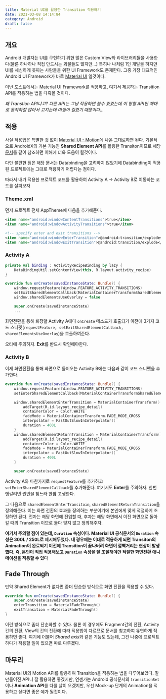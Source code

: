 ```yaml
---
title: Material UI를 활용한 Transition 적용하기
date: 2021-03-08 14:14:84
category: Android
draft: false
---
```


## 개요

Android 개발자는 UI를 구현하기 위한 많은 Custom View와 라이브러리들을 사용한다(물론 하나하나 직접 만드시는 괴물들도 많지만...) 특히나 나처럼 1인 개발을 하지만 UI를 세심하게 못짜는 사람들을 위한 UI Framework도 존재한다. 그중 가장 대표적인 Android UI Framework가 바로 [Material UI](https://material.io) 일것이다.

이번 포스트에서는 Material UI Framework를 적용하고, 여기서 제공하는 Transition API를 적용하는 법을 다뤄볼 것이다.

*왜 Transtion API냐고? 다른 API는 그냥 적용하면 쓸수 있었는데 이 망할 API만 제대로 동작하질 않아서 고치는데 며칠이 걸렸기 때문이다...*

## 적용

사실 적용법은 특별한 것 없이 [Material UI - Motion](https://material.io/develop/android/theming/motion)에 나온 그대로하면 된다. 기본적으로 AndroidX의 기본 기능인 **Shared Element API**를 활용한 Transiton이므로 해당 [문서](https://developer.android.com/training/transitions/start-activity?hl=ko)를 같이 참조하면 이해에 더욱 도움이 될것이다.

다만 불편한 점은 해당 문서는 Databinding을 고려하지 않았기에 Databinding이 적용된 프로젝트에는 그대로 적용하기 어렵다는 점이다.

따라서 내가 적용한 프로젝트 코드를 활용하여 Activity A -> Activity B로 이동하는 코드를 살펴보자

### Theme.xml

먼저 프로젝트 전체 AppTheme에 다음을 추가해준다.

```xml
<item name="android:windowContentTransitions">true</item>
<item name="android:windowActivityTransitions">true</item>

<!-- specify enter and exit transitions -->
<item name="android:windowEnterTransition">@android:transition/explode</item>
<item name="android:windowExitTransition">@android:transition/explode</item>
```

### Activity A

```kt
private val binding : ActivityRecipeBinding by lazy {
    DataBindingUtil.setContentView(this, R.layout.activity_recipe)
}

override fun onCreate(savedInstanceState: Bundle?) {
    window.requestFeature(Window.FEATURE_ACTIVITY_TRANSITIONS)
    setExitSharedElementCallback(MaterialContainerTransformSharedElementCallback())
    window.sharedElementsUseOverlay = false

    super.onCreate(savedInstanceState)
    ...
```

화면전환을 통해 퇴장할 Activity A에다 `onCreate` 메소드가 호출되기 이전에 3가지 코드 스니펫(`requestFeature, setExitSharedElementCallback, sharedElementsUseOverlay`)을 호출하여준다. 

오타에 주의하자. **Exit**를 반드시 확인해야한다.

### Activity B

이제 화면전환을 통해 화면으로 들어오는 Activity B에는 다음과 같이 코드 스니펫을 추가한다.

```kt
override fun onCreate(savedInstanceState: Bundle?) {
    window.requestFeature(Window.FEATURE_ACTIVITY_TRANSITIONS)
    setEnterSharedElementCallback(MaterialContainerTransformSharedElementCallback())

    window.sharedElementEnterTransition = MaterialContainerTransform().apply {
        addTarget(R.id.layout_recipe_detail)
        containerColor = Color.WHITE
        fadeMode = MaterialContainerTransform.FADE_MODE_CROSS
        interpolator = FastOutSlowInInterpolator()
        duration = 400L
    }
    window.sharedElementReturnTransition = MaterialContainerTransform().apply {
        addTarget(R.id.layout_recipe_detail)
        containerColor = Color.WHITE
        fadeMode = MaterialContainerTransform.FADE_MODE_CROSS
        interpolator = FastOutSlowInInterpolator()
        duration = 400L
    }

    super.onCreate(savedInstanceState)
```

Activity A와 마찬가지로 `requestFeature`를 추가하고 `setEnterSharedElementCallback`를 추가해준다. 여기서도 **Enter**를 주의하자. 한번 헷갈리면 원인을 찾느라 한참 고생한다.

그 다음으로 `sharedElementEnterTransitoin`, `sharedElementReturnTransition`을 정의해준다. 이는 화면 전환의 효과를 정의하는 부분이기에 본인에게 맞게 적절하게 조정하면 된다. 전자는 해당 화면에 진입할 때, 후자는 해당 화면에서 이전 화면으로 돌아갈 때의 Transition 이므로 둘다 잊지 않고 정의해주자.

**여기서 주의할 점이 있는데, `Duration` 속성이다. Material UI 공식문서의 `Duration` 속성은 300L / 250L로 제시해두었다. 내 경우에는 이대로 적용하게 되면 Transiton의 Animation이 완료되기 이전에 Transition이 끝나버려 화면이 깜빡거리는 현상이 발생했다. 즉, 본인이 직접 적용해보고 `Duration` 속성을 잘 조절해야만 적절한 화면전환 애니메이션을 적용할 수 있다**

## Fade Through

만약 Shared Element가 없다면 좀더 단순한 방식으로 화면 전환을 적용할 수 있다.

```kt
override fun onCreate(savedInstanceState: Bundle?) {
    super.onCreate(savedInstanceState)
    enterTransition = MaterialFadeThrough()
    exitTransition = MaterialFadeThrough()
}
```

이런 방식으로 좀더 단순화할 수 있다. 물론 이 경우에도 Fragment간의 전환, Activity간의 전환, View의 간의 전환에 따라 적용법이 다르므로 문서를 참고하여 유연하게 적용하면 좋다. 여기에 더불어 *Shared axis*와 같은 기능도 있는데, 그건 나중에 프로젝트하다가 적용할 일이 있으면 따로 다루겠다.

## 마무리

Material UI의 Motion API를 활용하여 Transition을 적용하는 법을 다루어보았다. 잘 만들어진 API니 잘 활용하면 좋겠지만, 언젠가는 Android 공식문서의 `transitionSet`이나 **Animation API**를 다룰 날이 오겠지만, 우선 Mock-up 단계의 Animation을 적용하고 싶다면 좋은 예가 될것이다.